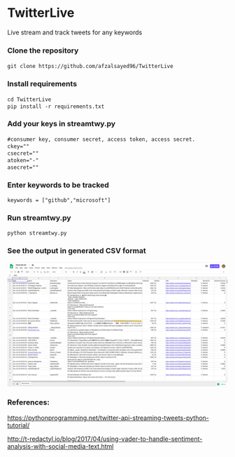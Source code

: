 # TwitterLive
Live stream and track tweets for any keywords

### Clone the repository

`git clone https://github.com/afzalsayed96/TwitterLive`

### Install requirements

```
cd TwitterLive
pip install -r requirements.txt
```

### Add your keys in streamtwy.py

```
#consumer key, consumer secret, access token, access secret.
ckey=""
csecret=""
atoken="-"
asecret=""
```

### Enter keywords to be tracked

```
keywords = ["github","microsoft"]

```

### Run streamtwy.py
```
python streamtwy.py
```

### See the output in generated CSV format

![alt text](https://github.com/afzalsayed96/TwitterLive/blob/master/screenshots/Screenshot%20from%202018-06-04%2000-17-41.png?raw=true)


### References:

https://pythonprogramming.net/twitter-api-streaming-tweets-python-tutorial/

http://t-redactyl.io/blog/2017/04/using-vader-to-handle-sentiment-analysis-with-social-media-text.html
